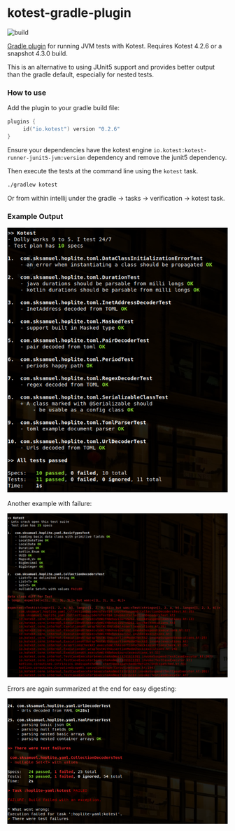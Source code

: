 # kotest-gradle-plugin

![build](https://github.com/kotest/kotest-gradle-plugin/workflows/build/badge.svg)

[Gradle plugin](https://plugins.gradle.org/plugin/io.kotest) for running JVM tests with Kotest. Requires Kotest 4.2.6 or a snapshot 4.3.0 build.

This is an alternative to using JUnit5 support and provides better output than the gradle default, especially for nested tests. 


### How to use

Add the plugin to your gradle build file:

```kotlin
plugins {
     id("io.kotest") version "0.2.6"
}
```

Ensure your dependencies have the kotest engine `io.kotest:kotest-runner-junit5-jvm:version` dependency and remove the junit5 dependency.

Then execute the tests at the command line using the `kotest` task.

```bash
./gradlew kotest
```

Or from within intellij under the gradle -> tasks -> verification -> kotest task.


### Example Output

![output image](docs/output1.png)

Another example with failure:

![output image with failure](docs/output2.png)

Errors are again summarized at the end for easy digesting:

![output image with failure](docs/output3.png)
